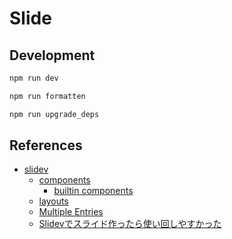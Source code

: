 # Slide

## Development
```sh
npm run dev

npm run formatten

npm run upgrade_deps
```

## References

- [slidev](https://sli.dev/)
  - [components](https://sli.dev/builtin/components.html)
    - [builtin components](https://github.com/slidevjs/slidev/tree/main/packages/client/builtin)
  - [layouts](https://github.com/slidevjs/slidev/blob/main/packages/client/layouts/)
  - [Multiple Entries](https://sli.dev/guide/syntax.html#multiple-entries)
  - [Slidevでスライド作ったら使い回しやすかった](https://dev.classmethod.jp/articles/eetann-used-slidev/)
